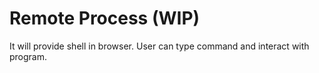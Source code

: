 # Remote Process (WIP)

It will provide shell in browser. User can type command and interact with program.
